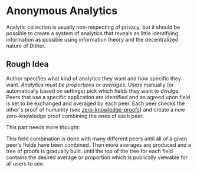 # Anonymous Analytics

Analytic collection is usually non-respecting of privacy, but it should be possible to create a system of analytics that reveals as little identifying information as possible using information theory and the decentralized nature of Dither.

## Rough Idea

Author specifies what kind of analytics they want and how specific they want. *Analytics must be proportions or averages*. Users manually (or automatically based on settings) pick which fields they want to divulge.
Peers that use a specific application are identified and an agreed upon field is set to be exchanged and averaged by each peer. Each peer checks the other's proof of humanity (see [zero-knowledge-proofs](../dither/data/zero-knowledge-proofs.md)) and create a new zero-knowledge proof combining the ones of each peer.

This part needs more thought: 

This field combination is done with many different peers until all of a given peer's fields have been combined. Then more averages are produced and a tree of proofs is gradually built. until the top of the tree for each field contains the desired average or proportion which is publically viewable for all users to see.